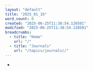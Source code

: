 ```yaml
---
layout: "default"
title: "2025_01_16"
word_count: 0
created: "2025-06-25T11:38:54.120501"
modified: "2025-06-25T11:38:54.120501"
breadcrumbs:
  - title: "Home"
    url: "/"
  - title: "Journals"
    url: "/topics/journals//"
---
```

-
